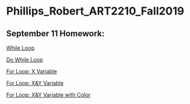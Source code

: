 # Phillips_Robert_ART2210_Fall2019 
## September 11 Homework:

<div align=left>

[While Loop](https://rmphill0210.github.io/Personal/Phillips_Robert_Art2210_Sept11_Fall2019/While/Ellipses.html)

[Do While Loop](https://rmphill0210.github.io/Personal/Phillips_Robert_Art2210_Sept11_Fall2019/Do%20While/Ellipses(2).html)

[For Loop: X Variable](https://rmphill0210.github.io/Personal/Phillips_Robert_Art2210_Sept11_Fall2019/For%2Cx/Ellipses(3).html)

[For Loop: X&Y Variable](https://rmphill0210.github.io/Personal/Phillips_Robert_Art2210_Sept11_Fall2019/For%2C%20x%26%26y/Ellipses(4).html)

[For Loop: X&Y Variable with Color](https://rmphill0210.github.io/Personal/Phillips_Robert_Art2210_Sept11_Fall2019/For%2C%20x%26%26y%20color/Ellipses(5).html)